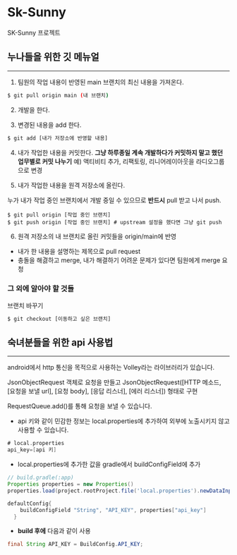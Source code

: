 # Sk-Sunny
SK-Sunny 프로젝트 

## 누나들을 위한 깃 메뉴얼
---

1. 팀원의 작업 내용이 반영된 main 브랜치의 최신 내용을 가져온다.

```bash
$ git pull origin main (내 브랜치)
```
2. 개발을 한다.

3. 변경된 내용을 add 한다.
```bash
$ git add [내가 저장소에 반영할 내용]
```

4. 내가 작업한 내용을 커밋한다. **그냥 하루종일 계속 개발하다가 커밋하지 말고 했던 업무별로 커밋 나누기**
예) 액티비티 추가, 리팩토링, 리니어레이아웃을 라디오그룹으로 변경

5. 내가 작업한 내용을 원격 저장소에 올린다.

누가 내가 작업 중인 브랜치에서 개발 중일 수 있으므로 **반드시** pull 받고 나서 push.
```
$ git pull origin [작업 중인 브랜치]
$ git push origin [작업 중인 브랜치] # upstream 설정을 했다면 그냥 git push
```
6. 원격 저장소의 내 브랜치로 올린 커밋들을 origin/main에 반영

- 내가 한 내용을 설명하는 제목으로 pull request
- 충돌을 해겷하고 merge, 내가 해결하기 어려운 문제가 있다면 팀원에게 merge 요청


### 그 외에 알아야 할 것들 

브랜치 바꾸기
```bash
$ git checkout [이동하고 싶은 브랜치]
```

## 숙녀분들을 위한 api 사용법
---

android에서 http 통신을 목적으로 사용하는 Volley라는 라이브러리가 있습니다.

JsonObjectRequest 객체로 요청을 만들고
  JsonObjectRequest([HTTP 메소드, [요청을 보낼 url], [요청 body], [응답 리스너], [에러 리스너]) 형태로 구현
  
RequestQueue.add()를 통해 요청을 보낼 수 있습니다.

- api 키와 같이 민감한 정보는 local.properties에 추가하여 외부에 노출시키지 않고 사용할 수 있습니다.

```groovy
# local.properties
api_key=[api 키]
```

- local.properties에 추가한 값을 gradle에서 buildConfigField에 추가

```gradle
// build.gradle(:app)
Properties properties = new Properties()
properties.load(project.rootProject.file('local.properties').newDataInputStream())

defaultConfig{
    buildConfigField "String", "API_KEY", properties["api_key"]
  }
```

- **build 후에** 다음과 같이 사용

```java
final String API_KEY = BuildConfig.API_KEY;
```
